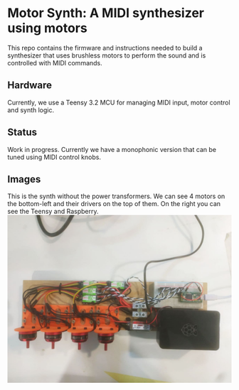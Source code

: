 # Motor Synth: A MIDI synthesizer using motors
This repo contains the firmware and instructions needed to build a synthesizer that uses brushless motors to perform the sound and is controlled with MIDI commands.

## Hardware
Currently, we use a Teensy 3.2 MCU for managing MIDI input, motor control and synth logic.

## Status
Work in progress. Currently we have a monophonic version that can be tuned using MIDI control knobs.

## Images
This is the synth without the power transformers. We can see 4 motors on the bottom-left and their drivers on the top of them. On the right you can see the Teensy and Raspberry.
<img src="images/synth_from_above.jpg" width="1000px">
